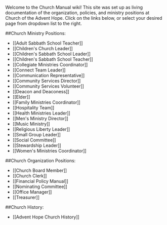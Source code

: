 Welcome to the Church Manual wiki! This site was set up as living documentation of the organization, policies, and ministry positions at Church of the Advent Hope.  Click on the links below, or select your desired page from dropdown list to the right.

##Church Ministry Positions:
* [[Adult Sabbath School Teacher]]
* [[Children's Church Leader]]
* [[Children's Sabbath School Leader]]
* [[Children's Sabbath School Teacher]]
* [[Collegiate Ministries Coordinator]]
* [[Connect Team Leader]]
* [[Communication Representative]]
* [[Community Services Director]]
* [[Community Services Volunteer]]
* [[Deacon and Deaconess]]
* [[Elder]]
* [[Family Ministries Coordinator]]
* [[Hospitality Team]]
* [[Health Ministries Leader]]
* [[Men's Ministry Director]]
* [[Music Ministry]]
* [[Religious Liberty Leader]]
* [[Small Group Leader]]
* [[Social Committee]]
* [[Stewardship Leader]]
* [[Women's Ministries Coordinator]]


##Church Organization Positions:
* [[Church Board Member]]
* [[Church Clerk]]
* [[Financial Policy Manual]]
* [[Nominating Committee]]
* [[Office Manager]]
* [[Treasurer]]

##Church History:
* [[Advent Hope Church History]]
